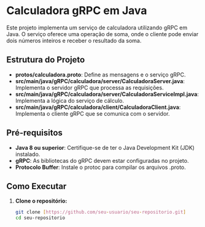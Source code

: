 # Calculadora gRPC em Java

Este projeto implementa um serviço de calculadora utilizando gRPC em Java. O serviço oferece uma operação de soma, onde o cliente pode enviar dois números inteiros e receber o resultado da soma.

## Estrutura do Projeto

- **protos/calculadora.proto**: Define as mensagens e o serviço gRPC.
- **src/main/java/gRPC/calculadora/server/CalculadoraServer.java**: Implementa o servidor gRPC que processa as requisições.
- **src/main/java/gRPC/calculadora/server/CalculadoraServiceImpl.java**: Implementa a lógica do serviço de cálculo.
- **src/main/java/gRPC/calculadora/client/CalculadoraClient.java**: Implementa o cliente gRPC que se comunica com o servidor.

## Pré-requisitos

- **Java 8 ou superior**: Certifique-se de ter o Java Development Kit (JDK) instalado.
- **gRPC**: As bibliotecas do gRPC devem estar configuradas no projeto.
- **Protocolo Buffer**: Instale o protoc para compilar os arquivos .proto.

## Como Executar

1. **Clone o repositório:**

   ```bash
   git clone [https://github.com/seu-usuario/seu-repositorio.git]
   cd seu-repositorio
